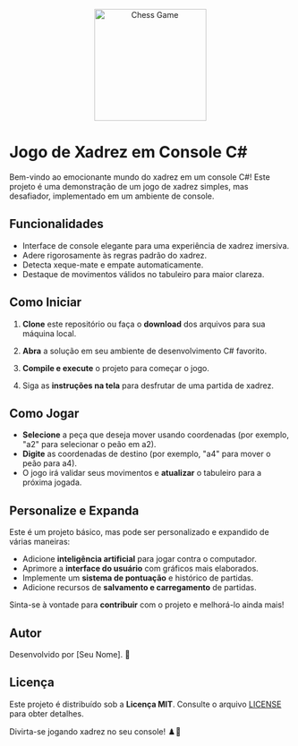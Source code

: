 <p align="center">
  <img src="chess-logo.png" alt="Chess Game" width="200">
</p>

# Jogo de Xadrez em Console C#

Bem-vindo ao emocionante mundo do xadrez em um console C#! Este projeto é uma demonstração de um jogo de xadrez simples, mas desafiador, implementado em um ambiente de console.

## Funcionalidades

- Interface de console elegante para uma experiência de xadrez imersiva.
- Adere rigorosamente às regras padrão do xadrez.
- Detecta xeque-mate e empate automaticamente.
- Destaque de movimentos válidos no tabuleiro para maior clareza.

## Como Iniciar

1. **Clone** este repositório ou faça o **download** dos arquivos para sua máquina local.

2. **Abra** a solução em seu ambiente de desenvolvimento C# favorito.

3. **Compile e execute** o projeto para começar o jogo.

4. Siga as **instruções na tela** para desfrutar de uma partida de xadrez.

## Como Jogar

- **Selecione** a peça que deseja mover usando coordenadas (por exemplo, "a2" para selecionar o peão em a2).
- **Digite** as coordenadas de destino (por exemplo, "a4" para mover o peão para a4).
- O jogo irá validar seus movimentos e **atualizar** o tabuleiro para a próxima jogada.

## Personalize e Expanda

Este é um projeto básico, mas pode ser personalizado e expandido de várias maneiras:

- Adicione **inteligência artificial** para jogar contra o computador.
- Aprimore a **interface do usuário** com gráficos mais elaborados.
- Implemente um **sistema de pontuação** e histórico de partidas.
- Adicione recursos de **salvamento e carregamento** de partidas.

Sinta-se à vontade para **contribuir** com o projeto e melhorá-lo ainda mais!

## Autor

Desenvolvido por [Seu Nome]. 🚀

## Licença

Este projeto é distribuído sob a **Licença MIT**. Consulte o arquivo [LICENSE](LICENSE) para obter detalhes.

Divirta-se jogando xadrez no seu console! ♟️👑

